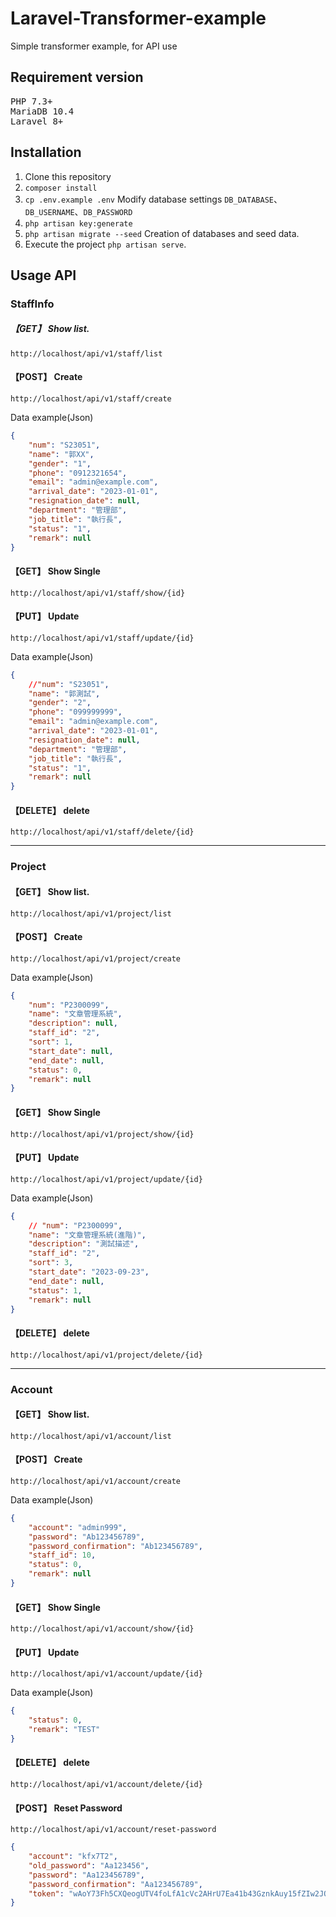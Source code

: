 # Laravel-Transformer-example
Simple transformer example, for API use

## Requirement version

<pre>
PHP 7.3+
MariaDB 10.4
Laravel 8+
</pre>

## Installation

1. Clone this repository
2. `composer install`
3. `cp .env.example .env`  Modify database settings `DB_DATABASE`、`DB_USERNAME`、`DB_PASSWORD`
4. `php artisan key:generate`
5. `php artisan migrate --seed`  Creation of databases and seed data.
6. Execute the project `php artisan serve`.

## Usage API

### StaffInfo
##### 【GET】 Show list. 
```
http://localhost/api/v1/staff/list
```
#### 【POST】 Create 
```
http://localhost/api/v1/staff/create
```
Data example(Json)
```json
{
    "num": "S23051",
    "name": "郭XX",
    "gender": "1",
    "phone": "0912321654",
    "email": "admin@example.com",
    "arrival_date": "2023-01-01",
    "resignation_date": null,
    "department": "管理部",
    "job_title": "執行長",
    "status": "1",
    "remark": null
}
```

#### 【GET】 Show Single 
```
http://localhost/api/v1/staff/show/{id}
```
#### 【PUT】 Update 
```
http://localhost/api/v1/staff/update/{id}
```

Data example(Json)
```json
{
    //"num": "S23051",
    "name": "郭測試",
    "gender": "2",
    "phone": "099999999",
    "email": "admin@example.com",
    "arrival_date": "2023-01-01",
    "resignation_date": null,
    "department": "管理部",
    "job_title": "執行長",
    "status": "1",
    "remark": null
}
```
#### 【DELETE】 delete
```
http://localhost/api/v1/staff/delete/{id}
```


---

### Project
#### 【GET】 Show list. 
```
http://localhost/api/v1/project/list
```
#### 【POST】 Create 
```
http://localhost/api/v1/project/create
```

Data example(Json)
```json
{
    "num": "P2300099",
    "name": "文章管理系統",
    "description": null,
    "staff_id": "2",
    "sort": 1,
    "start_date": null,
    "end_date": null,
    "status": 0,
    "remark": null
}
```
#### 【GET】 Show Single 
```
http://localhost/api/v1/project/show/{id}
```
#### 【PUT】 Update 
```
http://localhost/api/v1/project/update/{id}
```
Data example(Json)
```json
{
    // "num": "P2300099",
    "name": "文章管理系統(進階)",
    "description": "測試描述",
    "staff_id": "2",
    "sort": 3,
    "start_date": "2023-09-23",
    "end_date": null,
    "status": 1,
    "remark": null
}
```

#### 【DELETE】 delete
```
http://localhost/api/v1/project/delete/{id}
```


---

### Account
#### 【GET】 Show list. 
```
http://localhost/api/v1/account/list
```
#### 【POST】 Create 
```
http://localhost/api/v1/account/create
```

Data example(Json)
```json
{
    "account": "admin999",
    "password": "Ab123456789",
    "password_confirmation": "Ab123456789",
    "staff_id": 10,
    "status": 0,
    "remark": null
}
```
#### 【GET】 Show Single 
```
http://localhost/api/v1/account/show/{id}
```
#### 【PUT】 Update 
```
http://localhost/api/v1/account/update/{id}
```
Data example(Json)
```json
{
    "status": 0,
    "remark": "TEST"
}
```
#### 【DELETE】 delete
```
http://localhost/api/v1/account/delete/{id}
```

#### 【POST】 Reset Password
```
http://localhost/api/v1/account/reset-password
```

```json
{
    "account": "kfx7T2",
    "old_password": "Aa123456",
    "password": "Aa123456789",
    "password_confirmation": "Aa123456789",
    "token": "wAoY73Fh5CXQeogUTV4foLfA1cVc2AHrU7Ea41b43GznkAuy15fZIw2JQvdkkg4U"
}
```